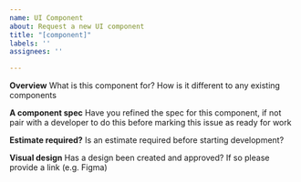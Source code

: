 ```yaml
---
name: UI Component
about: Request a new UI component
title: "[component]"
labels: ''
assignees: ''

---
```


**Overview**
What is this component for? How is it different to any existing components

**A component spec**
Have you refined the spec for this component, if not pair with a developer to do this before marking this issue as ready for work

**Estimate required?**
Is an estimate required before starting development?

**Visual design**
Has a design been created and approved? If so please provide a link (e.g. Figma)
